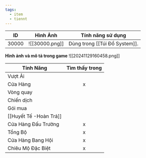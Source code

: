 ```yaml
---
tags:
  - item
  - tiennt
---
```


| ID    | Hình Ảnh       | Tính năng sử dụng             |
| ----- | -------------- | ----------------------------- |
| 30000 | ![[30000.png]] | Dùng trong [[Túi Đồ System]]. |
**Hình ảnh và mô tả trong game**
![[20241129160458.png]]

| Tính Năng           | Tìm thấy trong |
| ------------------- | :------------: |
| Vượt Ải             |                |
| Cửa Hàng            |       x        |
| Vòng quay           |                |
| Chiến dịch          |                |
| Gói mua             |                |
| [[Huyết Tế -Hoàn Trả]]        |                |
| Cửa Hàng Đấu Trường |       x        |
| Tổng Bộ             |       x        |
| Cửa Hàng Bang Hội   |       x        |
| Chiêu Mộ Đặc Biệt   |       x        |



